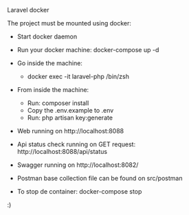 Laravel docker

The project must be mounted using docker:

- Start docker daemon
- Run your docker machine: docker-compose up -d


- Go inside the machine:
  - docker exec -it laravel-php /bin/zsh
  


- From inside the machine:
  - Run: composer install
  - Copy the .env.example to .env
  - Run: php artisan key:generate
  

- Web running on http://localhost:8088


- Api status check running on GET request: http://localhost:8088/api/status


- Swagger running on http://localhost:8082/


- Postman base collection file can be found on src/postman


- To stop de container:
  docker-compose stop

:)
